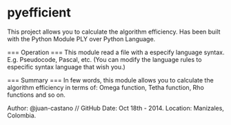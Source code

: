 pyefficient
===========

This project allows you to calculate the algorithm efficiency.
Has been built with the Python Module PLY over Python Language.

=== Operation ===
This module read a file with a especify language syntax. 
E.g. Pseudocode, Pascal, etc.
(You can modify the language rules to especific syntax language that wish you.)

=== Summary ===
In few words, this module allows you to calculate the algorithm efficiency in terms of:
Omega function, Tetha function, Rho functions and so on.
 
Author: @juan-castano // GitHub
Date: Oct 18th - 2014.
Location: Manizales, Colombia.

